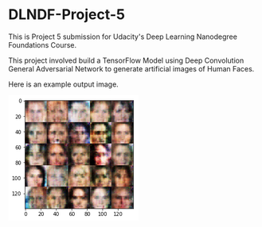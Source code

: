 # DLNDF-Project-5

This is Project 5 submission for Udacity's Deep Learning Nanodegree Foundations Course.

This project involved build a TensorFlow Model using Deep Convolution General Adversarial Network to generate artificial images of Human Faces.

Here is an example output image.

![alt text](https://raw.githubusercontent.com/parth-desai/DLNDF-Project-5/master/output/output1.png)
